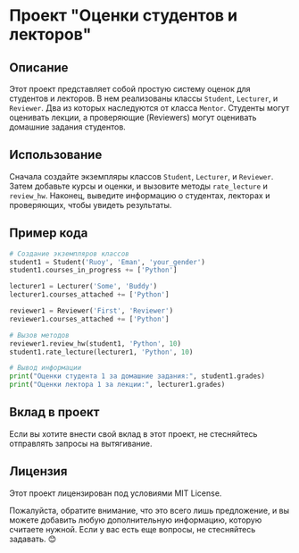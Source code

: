 # Проект "Оценки студентов и лекторов"

## Описание
Этот проект представляет собой простую систему оценок для студентов и лекторов. В нем реализованы классы `Student`, `Lecturer`, и `Reviewer`. Два из которых наследуются от класса `Mentor`. Студенты могут оценивать лекции, а проверяющие (Reviewers) могут оценивать домашние задания студентов.

## Использование
Сначала создайте экземпляры классов `Student`, `Lecturer`, и `Reviewer`. Затем добавьте курсы и оценки, и вызовите методы `rate_lecture` и `review_hw`. Наконец, выведите информацию о студентах, лекторах и проверяющих, чтобы увидеть результаты.

## Пример кода
```python
# Создание экземпляров классов
student1 = Student('Ruoy', 'Eman', 'your_gender')
student1.courses_in_progress += ['Python']

lecturer1 = Lecturer('Some', 'Buddy')
lecturer1.courses_attached += ['Python']

reviewer1 = Reviewer('First', 'Reviewer')
reviewer1.courses_attached += ['Python']

# Вызов методов
reviewer1.review_hw(student1, 'Python', 10)
student1.rate_lecture(lecturer1, 'Python', 10)

# Вывод информации
print("Оценки студента 1 за домашние задания:", student1.grades)
print("Оценки лектора 1 за лекции:", lecturer1.grades)
```

## Вклад в проект
Если вы хотите внести свой вклад в этот проект, не стесняйтесь отправлять запросы на вытягивание.

## Лицензия
Этот проект лицензирован под условиями MIT License.

Пожалуйста, обратите внимание, что это всего лишь предложение, и вы можете добавить любую дополнительную информацию, которую считаете нужной. Если у вас есть еще вопросы, не стесняйтесь задавать. 😊